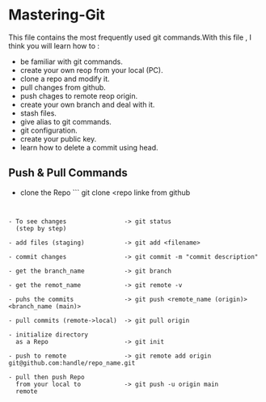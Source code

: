 # Mastering-Git
This file contains the most frequently used git commands.With this file , I think you will learn how to :
- be familiar with git commands.
- create your own reop from your local (PC).
- clone a repo and modify it.
- pull changes from github.
- push chages to remote reop origin.
- create your own branch and deal with it. 
- stash files.
- give alias to git commands.
- git configuration.
- create your public key.
- learn how to delete a commit using head.

## Push & Pull Commands
- clone the Repo   ```
git clone <repo linke from github
```

          
- To see changes                -> git status
  (step by step)              
          
- add files (staging)           -> git add <filename>
          
- commit changes                -> git commit -m "commit description"  
          
- get the branch_name           -> git branch
          
- get the remot_name            -> git remote -v
          
- puhs the commits              -> git push <remote_name (origin)> <branch_name (main)>
          
- pull commits (remote->local)  -> git pull origin
          
- initialize directory          
  as a Repo                     -> git init
          
- push to remote                -> git remote add origin git@github.com:handle/repo_name.git
          
- pull then push Repo           
  from your local to            -> git push -u origin main
  remote
